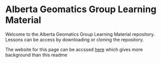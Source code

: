 # Alberta Geomatics Group Learning Material

Welcome to the Alberta Geomatics Group Learning Material repository.
Lessons can be access by downloading or cloning the repository.

The website for this page can be accssed [here](https://albertageomaticsgroup.github.io/Learning-Material/) which gives more background than this readme